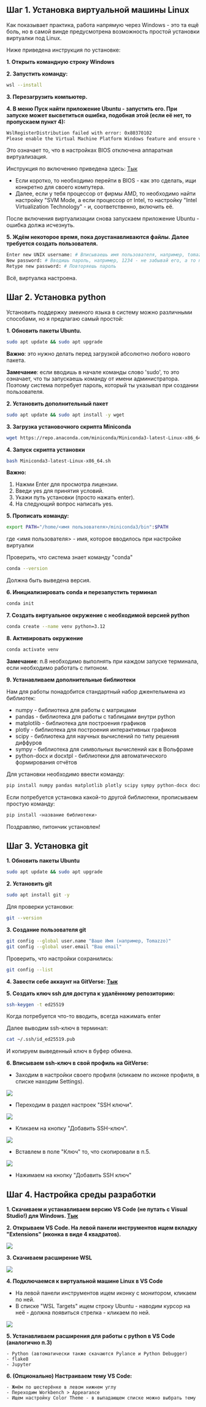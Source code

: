 ## Шаг 1. Установка виртуальной машины Linux

Как показывает практика, работа напрямую через Windows - это та ещё боль, но в самой винде предусмотрена возможность простой установки виртуалки под Linux.

Ниже приведена инструкция по установке:

**1. Открыть командную строку Windows**

**2. Запустить команду:**

```bash
wsl --install
```

**3. Перезагрузить компьютер.**

**4. В меню Пуск найти приложение Ubuntu - запустить его.
При запуске может высветиться ошибка, подобная этой (если её нет, то пропускаем пункт 4):**

```bash
WslRegisterDistribution failed with error: 0x80370102
Please enable the Virtual Machine Platform Windows feature and ensure virtualization is enabled in the BIOS
```

Это означает то, что в настройках BIOS отключена аппаратная виртуализация.

Инструкция по включению приведена здесь: [Тык](https://support.bluestacks.com/hc/ru/articles/360058102252-%D0%9A%D0%B0%D0%BA-%D0%B2%D0%BA%D0%BB%D1%8E%D1%87%D0%B8%D1%82%D1%8C-%D0%B0%D0%BF%D0%BF%D0%B0%D1%80%D0%B0%D1%82%D0%BD%D1%83%D1%8E-%D0%B2%D0%B8%D1%80%D1%82%D1%83%D0%B0%D0%BB%D0%B8%D0%B7%D0%B0%D1%86%D0%B8%D1%8E-VT-%D0%B2-Windows-10-%D0%B4%D0%BB%D1%8F-BlueStacks-5)

- Если коротко, то необходимо перейти в BIOS - как это сделать, ищи конкретно для своего компутера.
- Далее, если у тебя процессор от фирмы AMD, то необходимо найти настройку "SVM Mode, а если процессор от Intel, то настройку "Intel Virtualization Technology" - и, соответственно, включить её.

После включения виртуализации снова запускаем приложение Ubuntu - ошибка должа исчезнуть.

**5. Ждём некоторое время, пока доустанавливаются файлы.
Далее требуется создать пользователя.**

```bash
Enter new UNIX username: # Вписываешь имя пользователя, например, tomazzo, жмёшь enter
New password: # Вводишь пароль, например, 1234 - не забывай его, а то придётся помучаться, чтобы его сбросить
Retype new password: # Повторяешь пароль
```

Всё, виртуалка настроена.

## Шаг 2. Установка python

Установить поддержку змеиного языка в систему можно различными способами, но я предлагаю самый простой:

**1. Обновить пакеты Ubuntu.**

```bash
sudo apt update && sudo apt upgrade
```

**Важно**: это нужно делать перед загрузкой абсолютно любого нового пакета.

**Замечание**: если вводишь в начале команды слово 'sudo', то это оэначает, что ты запускаешь команду от имени администратора. Поэтому система потребует пароль, который ты указывал при создании пользователя.

**2. Установить дополнительный пакет**

```bash
sudo apt update && sudo apt install -y wget
```

**3. Загрузка установочного скрипта Miniconda**

```bash
wget https://repo.anaconda.com/miniconda/Miniconda3-latest-Linux-x86_64.sh
```

**4. Запуск скрипта установки**

```bash
bash Miniconda3-latest-Linux-x86_64.sh
```

**Важно:**
1. Нажми Enter для просмотра лицензии.
2. Введи yes для принятия условий.
3. Укажи путь установки (просто нажать enter).
4. На следующий вопрос написать yes.

**5. Прописать команду:**

```bash
export PATH="/home/<имя пользователя>/miniconda3/bin":$PATH
```
где <имя пользователя> - имя, которое вводилось при настройке виртуалки

Проверить, что система знает команду "conda"

```bash
conda --version
```

Должна быть выведена версия.

**6. Инициализировать conda и перезапустить терминал**

```bash
conda init
```


**7. Создать виртуальное окружение с необходимой версией python**

```bash
conda create --name venv python=3.12
```

**8. Активировать окружение**

```bash
conda activate venv
```

**Замечание**: п.8 необходимо выполнять при каждом запуске терминала, если необходимо работать с питоном.

**9. Устанавливаем дополнительные библиотеки**

Нам для работы понадобится стандартный набор джентельмена из библиотек:

- numpy - библиотека для работы с матрицами
- pandas - библиотека для работы с таблицами внутри python
- matplotlib - библиотека для построения графиков
- plotly - библиотека для построения интерактивных графиков
- scipy - библиотека для научных вычислений по типу решения диффуров
- sympy - библиотека для символьных вычислений как в Вольфраме
- python-docx и docxtpl - библиотеки для автоматического формирования отчётов

Для установки необходимо ввести команду:

```bash
pip install numpy pandas matplotlib plotly scipy sympy python-docx docxtpl
```

Если потребуется установка какой-то другой библиотеки, прописываем простую команду:

```bash
pip install <название библиотеки>
```

Поздравляю, питончик установлен!

## Шаг 3. Установка git

**1. Обновить пакеты Ubuntu**

```bash
sudo apt update && sudo apt upgrade
```

**2. Установить git**

```bash
sudo apt install git -y
```

Для проверки установки:

```bash
git --version
```

**3. Создание пользователя git**

```bash
git config --global user.name "Ваше Имя (например, Tomazzo)"
git config --global user.email "Ваш email"
```

Проверить, что настройки сохранились:

```bash
git config --list
```

**4. Завести себе аккаунт на GitVerse: [Тык](https://gitverse.ru/home/)**

**5. Создать ключ ssh для доступа к удалённому репозиторию:**

```bash
ssh-keygen -t ed25519
```

Когда потребуется что-то вводить, всегда нажимать enter

Далее выводим ssh-ключ в терминал:

```bash
cat ~/.ssh/id_ed25519.pub
```

И копируем выведенный ключ в буфер обмена.

**6. Вписываем ssh-ключ в свой профиль на GitVerse:**

- Заходим в настройки своего профиля (кликаем по иконке профиля, в списке находим Settings).

![](./images/image-3.png)

- Переходим в раздел настроек "SSH ключи".

![](./images/image-4.png)

- Кликаем на кнопку "Добавить SSH-ключ".

![](./images/image-5.png)

- Вставлем в поле "Ключ" то, что скопировали в п.5.

![](./images/image-6.png)

- Нажимаем на кнопку "Добавить SSH ключ"

## Шаг 4. Настройка среды разработки

**1. Скачиваем и устанавливаем версию VS Code (не путать с Visual Studio!) для Windows. [Тык](https://code.visualstudio.com/download)**

**2. Открываем VS Code. На левой панели инструментов ищем вкладку "Extensions" (иконка в виде 4 квадратов).**

![](./images/image-1.png)

**3. Скачиваем расширение WSL**

![](./images/image-2.png)

**4. Подключаемся к виртуальной машине Linux в VS Code** 

- На левой панели инструментов ищем иконку с монитором, кликаем по ней.
- В списке "WSL Targets" ищем строку Ubuntu - наводим курсор на неё - должна появиться стрелка - кликаем по ней.

![](./images/image.png)

**5. Устанавливаем расширения для работы с python в VS Code (аналогично п.3)**

    - Python (автоматически также скачаются Pylance и Python Debugger)
    - flake8
    - Jupyter

**6. (Опционально) Настраиваем тему VS Code:**

    - Жмём по шестерёнке в левом нижнем углу
    - Переходим Workbench > Appearance
    - Ищем настройку Color Theme - в выпадающем списке можно выбрать тему


